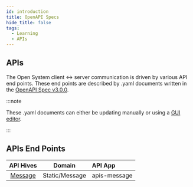 ```yaml
---
id: introduction
title: OpenAPI Specs
hide_title: false
tags:
  - Learning
  - APIs
---
```


## APIs

The Open System client <-> server communication is driven by various API end points. These end points are described by .yaml documents written in the [OpenAPI Spec v3.0.0](https://swagger.io/specification/).

:::note

These .yaml documents can either be updating manually or using a [GUI editor](https://stoplight.io/).

:::

## APIs End Points

|        API Hives         |     Domain     | API App      |
| :----------------------: | :------------: | :----------- |
| [Message](/apis/message) | Static/Message | apis-message |
